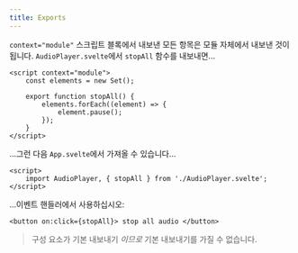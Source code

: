 ```yaml
---
title: Exports
---
```


`context="module"` 스크립트 블록에서 내보낸 모든 항목은 모듈 자체에서 내보낸 것이 됩니다. `AudioPlayer.svelte`에서 `stopAll` 함수를 내보내면...

```svelte
<script context="module">
	const elements = new Set();

	export function stopAll() {
		elements.forEach((element) => {
			element.pause();
		});
	}
</script>
```

...그런 다음 `App.svelte`에서 가져올 수 있습니다...

```svelte
<script>
	import AudioPlayer, { stopAll } from './AudioPlayer.svelte';
</script>
```

...이벤트 핸들러에서 사용하십시오:

```svelte
<button on:click={stopAll}> stop all audio </button>
```

> 구성 요소가 기본 내보내기 *이므로* 기본 내보내기를 가질 수 없습니다.
